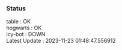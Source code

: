 ### Status


table : OK  
hogwarts : OK  
icy-bot : DOWN  
Latest Update : 2023-11-23 01:48:47.556912
